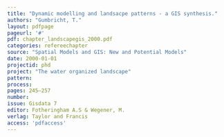 ```yaml
---
title: "Dynamic modelling and landsacpe patterns - a GIS synthesis."
authors: "Gumbricht, T."
layout: pdfpage
pageurl: '#'
pdf: chapter_landscapegis_2000.pdf
categories: refereechapter
source: "Spatial Models and GIS: New and Potential Models"
date: 2000-01-01
projectid: phd
project: "The water organized landscape"
pattern:
process:
pages: 245–257
number:
issue: Gisdata 7
editor: Fotheringham A.S & Wegener, M.
verlag: Taylor and Francis
access: 'pdfaccess'
---
```

